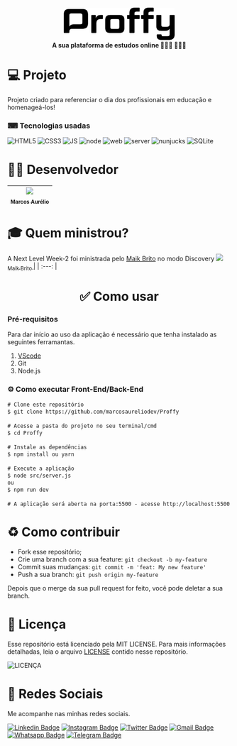<h4 align="center">
 <img src="https://github.com/marcosaureliodev/Proffy/blob/master/public/images/logoBlack.svg" width="250px"/></br>
 <b>A sua plataforma de estudos online </b> 👨🏾‍🏫 👨🏾‍🎓
</h4>

# 💻 Projeto
Projeto criado para referenciar o dia dos profissionais em educação e homenageá-los!

### ⌨ Tecnologias usadas

![HTML5](https://img.shields.io/badge/HTML-HTML5-orange) ![CSS3](https://img.shields.io/badge/Css-CSS3-blue) ![JS](https://img.shields.io/badge/Javascript-JS-yellow) ![node](https://img.shields.io/badge/node-12.17.0-GREEN) ![web](https://img.shields.io/badge/npm-6.14.4-red) ![server](https://img.shields.io/badge/server-nodejs-orange) ![nunjucks](https://img.shields.io/badge/nunjucks-NJ-GREEN) ![SQLite](https://img.shields.io/badge/SQL-Lite-blue)

# 👨‍💻 Desenvolvedor 
[<img src="https://avatars3.githubusercontent.com/u/63154006?s=460&u=42ba311a73dfa829f5ea8cd220fd054ee05314cb&v" width=115 > <br> <sub> Marcos Aurélio </sub>](https://github.com/marcosaureliodev) |
| :---: |
# 🎓 Quem ministrou?

A Next Level Week-2 foi ministrada pelo [Maik Brito](https://github.com/maykbrito) no modo Discovery
[<img src="https://avatars2.githubusercontent.com/u/6643122?s=400&u=1e9e1f04b76fb5374e6a041f5e41dce83f3b5d92&v=4" width=115 > <br> <sub> Maik Brito </sub>](https://github.com/maykbrito) |
| :---: |  

<h1 align='center'>✅ Como usar</h1>

### Pré-requisitos
Para dar início ao uso da aplicação é necessário que tenha instalado as seguintes ferramantas.

1. [VScode](https://code.visualstudio.com/)
2. Git
3. Node.js

### ⚙ Como executar Front-End/Back-End
```
# Clone este repositório
$ git clone https://github.com/marcosaureliodev/Proffy

# Acesse a pasta do projeto no seu terminal/cmd
$ cd Proffy

# Instale as dependências
$ npm install ou yarn

# Execute a aplicação
$ node src/server.js
ou
$ npm run dev

# A aplicação será aberta na porta:5500 - acesse http://localhost:5500

```

# ♻ Como contribuir

- Fork esse repositório;
- Crie uma branch com a sua feature: `git checkout -b my-feature`
- Commit suas mudanças: `git commit -m 'feat: My new feature'`
- Push a sua branch: `git push origin my-feature`

Depois que o merge da sua pull request for feito, você pode deletar a sua branch.

# 📑 Licença

Esse repositório está licenciado pela MIT LICENSE. Para mais informações detalhadas, leia o arquivo [LICENSE](https://github.com/marcosaureliodev/Proffy/blob/master/LICENSE) contido nesse repositório.

![LICENÇA](https://img.shields.io/badge/LICENÇA-MIT-GREEN)

# 📱 Redes Sociais

Me acompanhe nas minhas redes sociais.

[![Linkedin Badge](https://img.shields.io/badge/-Linkedin-blue?style=flat-square&logo=Linkedin&logoColor=white&link=https://www.linkedin.com/in/marcos-aur%C3%A9lio-47b590139/)](https://www.linkedin.com/in/marcos-aur%C3%A9lio-47b590139/) [![Instagram Badge](https://img.shields.io/badge/-Instagram-FF0000?style=flat-square&labelColor=FF0000&logo=instagram&logoColor=white&link=https://www.instagram.com/marcosaurelio.oficial)](https://www.instagram.com/marcosaurelio.oficial) [![Twitter Badge](https://img.shields.io/badge/-Twitter-1ca0f1?style=flat-square&labelColor=1ca0f1&logo=twitter&logoColor=white&link=https://twitter.com/aurlio_a)](https://twitter.com/aurlio_a) [![Gmail Badge](https://img.shields.io/badge/-Email-c14438?style=flat-square&logo=Gmail&logoColor=white&link=mailto:marcos.aureliodev@gmail.com)](mailto:marcos.aureliodev@gmail.com) [![Whatsapp Badge](https://img.shields.io/badge/-WhatsApp-brightgreen?style=flat-square&logo=WhatsApp&logoColor=white&link=https://api.whatsapp.com/send?phone=5599982501381)](https://api.whatsapp.com/send?phone=5599982501381) [![Telegram Badge](https://img.shields.io/badge/-Telegram-blue?style=flat-square&logo=Telegram&logoColor=white&link=https://t.me/MarcosAureliodev)](https://t.me/MarcosAureliodev)
